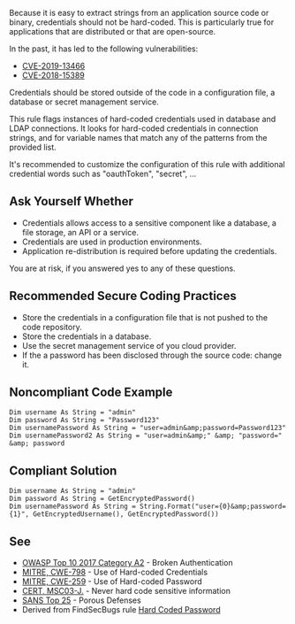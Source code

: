 
Because it is easy to extract strings from an application source code or binary, credentials should not be hard-coded. This is particularly true for applications that are distributed or that are open-source.

In the past, it has led to the following vulnerabilities:

- [CVE-2019-13466](http://cve.mitre.org/cgi-bin/cvename.cgi?name=CVE-2019-13466)
- [CVE-2018-15389](http://cve.mitre.org/cgi-bin/cvename.cgi?name=CVE-2018-15389)


Credentials should be stored outside of the code in a configuration file, a database or secret management service.

This rule flags instances of hard-coded credentials used in database and LDAP connections. It looks for hard-coded credentials in connection strings, and for variable names that match any of the patterns from the provided list.

It's recommended to customize the configuration of this rule with additional credential words such as "oauthToken", "secret", ...

## Ask Yourself Whether

- Credentials allows access to a sensitive component like a database, a file storage, an API or a service.
- Credentials are used in production environments.
- Application re-distribution is required before updating the credentials.


You are at risk, if you answered yes to any of these questions.

## Recommended Secure Coding Practices

- Store the credentials in a configuration file that is not pushed to the code repository.
- Store the credentials in a database.
- Use the secret management service of you cloud provider.
- If the a password has been disclosed through the source code: change it.


## Noncompliant Code Example


    Dim username As String = "admin"
    Dim password As String = "Password123"
    Dim usernamePassword As String = "user=admin&amp;password=Password123"
    Dim usernamePassword2 As String = "user=admin&amp;" &amp; "password=" &amp; password


## Compliant Solution


    Dim username As String = "admin"
    Dim password As String = GetEncryptedPassword()
    Dim usernamePassword As String = String.Format("user={0}&amp;password={1}", GetEncryptedUsername(), GetEncryptedPassword())


## See

- [OWASP Top 10 2017 Category A2](https://www.owasp.org/index.php/Top_10-2017_A2-Broken_Authentication) - Broken Authentication
- [MITRE, CWE-798](http://cwe.mitre.org/data/definitions/798) - Use of Hard-coded Credentials
- [MITRE, CWE-259](http://cwe.mitre.org/data/definitions/259) - Use of Hard-coded Password
- [CERT, MSC03-J.](https://www.securecoding.cert.org/confluence/x/qQCHAQ) - Never hard code sensitive information
- [SANS Top 25](https://www.sans.org/top25-software-errors/#cat3) - Porous Defenses
- Derived from FindSecBugs rule [Hard Coded Password](http://h3xstream.github.io/find-sec-bugs/bugs.htm#HARD_CODE_PASSWORD)

